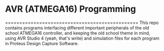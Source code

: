 # AVR (ATMEGA16) Programming #
===============================================
This repo contains programs interfacing different important peripherals of the old school ATMEGA16 controller, and keeping the old school theme in mind, using AVR Studio 4 (yeah, that's write) and simulation files for each program in Proteus Design Capture Software.